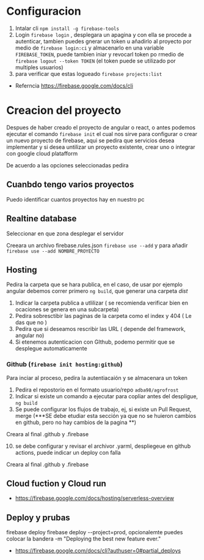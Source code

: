 # Configuracion 
1. Intalar cli  `npm install -g firebase-tools`
2. Login `firebase login` , desplegara un apagina y con ella se procede a autenticar, tambien puedes gnerar un token u añadirlo al proyecto por medio de `firebase login:ci` y almacenarlo en una variable `FIREBASE_TOKEN`, puede tambien iniar y revocarl token po rmedio de  `firebase logout --token TOKEN` (el token puede se utilizado por multiples usuarios)
3. para verificar que estas logueado `firebase projects:list`
- Referncia https://firebase.google.com/docs/cli

# Creacion del proyecto 
Despues de haber creado el proyecto de angular o react, o antes podemos ejecutar el comando `firebase init` el cual nos sirve para configurar o crear un nuevo proyecto de firebase, aqui se pedira que servicios desea implementar y si desea untilizar un proyecto existente, crear uno o integrar con google cloud platafform 

De acuerdo a las opciones seleccionadas pedira

## Cuanbdo tengo varios proyectos 
Puedo identificar cuantos proyectos hay en nuestro pc 

## Realtine database
Seleccionar en que zona desplegar el servidor 

Creeara un archivo firebase.rules.json `firebase use --add`  y para añadir `firebase use --add NOMBRE_PROYECTO`

## Hosting 
Pedira la carpeta que se hara publica, en el caso, de usar por ejemplo angular debemos correr primero `ng build`, que generar una carpeta *dist*

1. Indicar la carpeta publica a utlilizar ( se recomienda verificar bien en ocaciones se genera en una subcarpeta)
2. Pedira sobresctibir las paginas de la carpeta como el index y 404 ( Le das que no )
3. Pedira que si deseamos rescribir las URL ( depende del framework, angular no)
4. Si etenemos autenticacion con GIthub, podemo permitir que se desplegue automaticamente 


### Github (`firebase init hosting:github`)
Para inciar al proceso, pedira la autentiacaión y se almacenara un token 
1. Pedira el repostorio en el formato usuario/repo `adba98/agrofrost`
2. Indicar si existe un comando a ejecutar para copliar antes del despligue, `ng build`
3. Se puede configurar los flujos de trabajo, ej, si existe un Pull Request, merge (***SE debe etudiar esta sección ya que no se huieron cambios en github, pero no hay cambios de la pagina **)

Creara al final .github y .firebase




10. se debe configurar y revisar el archivor .yarml, despliegeue en github actions, puede indicar un deploy con falla

Creara al final .github y .firebase


## Cloud fuction y Cloud run 
- https://firebase.google.com/docs/hosting/serverless-overview



## Deploy y prubas 


 firebase deploy 
 firebase deploy --project=prod, opcionalemte puedes colocar la bandera
  -m "Deploying the best new feature ever."
  - https://firebase.google.com/docs/cli?authuser=0#partial_deploys


